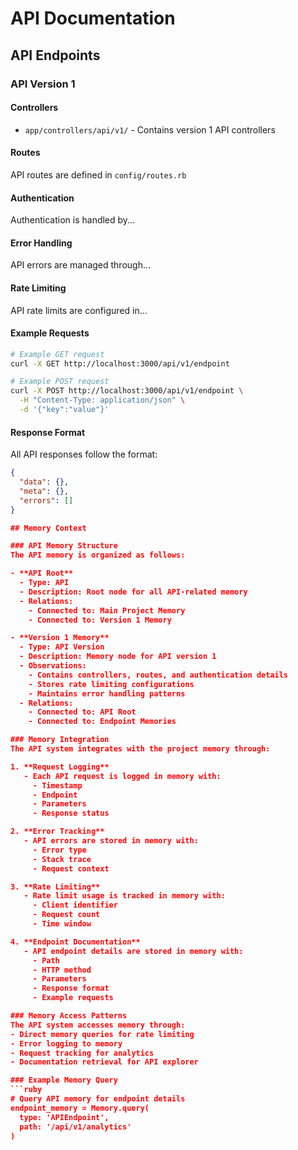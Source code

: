 # API Documentation

## API Endpoints

### API Version 1

#### Controllers
- `app/controllers/api/v1/` - Contains version 1 API controllers

#### Routes
API routes are defined in `config/routes.rb`

#### Authentication
Authentication is handled by...

#### Error Handling
API errors are managed through...

#### Rate Limiting
API rate limits are configured in...

#### Example Requests
```bash
# Example GET request
curl -X GET http://localhost:3000/api/v1/endpoint

# Example POST request
curl -X POST http://localhost:3000/api/v1/endpoint \
  -H "Content-Type: application/json" \
  -d '{"key":"value"}'
```

#### Response Format
All API responses follow the format:
```json
{
  "data": {},
  "meta": {},
  "errors": []
}

## Memory Context

### API Memory Structure
The API memory is organized as follows:

- **API Root**
  - Type: API
  - Description: Root node for all API-related memory
  - Relations:
    - Connected to: Main Project Memory
    - Connected to: Version 1 Memory

- **Version 1 Memory**
  - Type: API Version
  - Description: Memory node for API version 1
  - Observations:
    - Contains controllers, routes, and authentication details
    - Stores rate limiting configurations
    - Maintains error handling patterns
  - Relations:
    - Connected to: API Root
    - Connected to: Endpoint Memories

### Memory Integration
The API system integrates with the project memory through:

1. **Request Logging**
   - Each API request is logged in memory with:
     - Timestamp
     - Endpoint
     - Parameters
     - Response status

2. **Error Tracking**
   - API errors are stored in memory with:
     - Error type
     - Stack trace
     - Request context

3. **Rate Limiting**
   - Rate limit usage is tracked in memory with:
     - Client identifier
     - Request count
     - Time window

4. **Endpoint Documentation**
   - API endpoint details are stored in memory with:
     - Path
     - HTTP method
     - Parameters
     - Response format
     - Example requests

### Memory Access Patterns
The API system accesses memory through:
- Direct memory queries for rate limiting
- Error logging to memory
- Request tracking for analytics
- Documentation retrieval for API explorer

### Example Memory Query
```ruby
# Query API memory for endpoint details
endpoint_memory = Memory.query(
  type: 'APIEndpoint',
  path: '/api/v1/analytics'
)